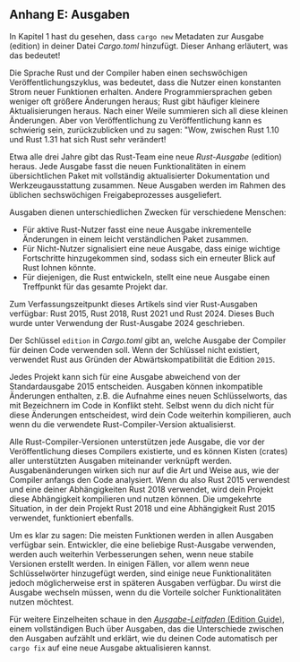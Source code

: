 ## Anhang E: Ausgaben

In Kapitel 1 hast du gesehen, dass `cargo new` Metadaten zur Ausgabe (edition)
in deiner Datei _Cargo.toml_ hinzufügt. Dieser Anhang erläutert, was das
bedeutet!

Die Sprache Rust und der Compiler haben einen sechswöchigen
Veröffentlichungszyklus, was bedeutet, dass die Nutzer einen konstanten Strom
neuer Funktionen erhalten. Andere Programmiersprachen geben weniger oft größere
Änderungen heraus; Rust gibt häufiger kleinere Aktualisierungen heraus. Nach
einer Weile summieren sich all diese kleinen Änderungen. Aber von
Veröffentlichung zu Veröffentlichung kann es schwierig sein, zurückzublicken
und zu sagen: "Wow, zwischen Rust 1.10 und Rust 1.31 hat sich Rust sehr
verändert!

Etwa alle drei Jahre gibt das Rust-Team eine neue _Rust-Ausgabe_ (edition)
heraus. Jede Ausgabe fasst die neuen Funktionalitäten in einem übersichtlichen
Paket mit vollständig aktualisierter Dokumentation und Werkzeugausstattung
zusammen. Neue Ausgaben werden im Rahmen des üblichen sechswöchigen
Freigabeprozesses ausgeliefert.

Ausgaben dienen unterschiedlichen Zwecken für verschiedene Menschen:

- Für aktive Rust-Nutzer fasst eine neue Ausgabe inkrementelle Änderungen in
  einem leicht verständlichen Paket zusammen.
- Für Nicht-Nutzer signalisiert eine neue Ausgabe, dass einige wichtige
  Fortschritte hinzugekommen sind, sodass sich ein erneuter Blick auf Rust
  lohnen könnte.
- Für diejenigen, die Rust entwickeln, stellt eine neue Ausgabe einen
  Treffpunkt für das gesamte Projekt dar.

Zum Verfassungszeitpunkt dieses Artikels sind vier Rust-Ausgaben verfügbar:
Rust 2015, Rust 2018, Rust 2021 und Rust 2024. Dieses Buch wurde unter
Verwendung der Rust-Ausgabe 2024 geschrieben.

Der Schlüssel `edition` in _Cargo.toml_ gibt an, welche Ausgabe der Compiler
für deinen Code verwenden soll. Wenn der Schlüssel nicht existiert, verwendet
Rust aus Gründen der Abwärtskompatibilität die Edition `2015`.

Jedes Projekt kann sich für eine Ausgabe abweichend von der Standardausgabe
2015 entscheiden. Ausgaben können inkompatible Änderungen enthalten, z.B. die
Aufnahme eines neuen Schlüsselworts, das mit Bezeichnern im Code in Konflikt
steht. Selbst wenn du dich nicht für diese Änderungen entscheidest, wird dein
Code weiterhin kompilieren, auch wenn du die verwendete
Rust-Compiler-Version aktualisierst.

Alle Rust-Compiler-Versionen unterstützen jede Ausgabe, die vor der
Veröffentlichung dieses Compilers existierte, und es können Kisten (crates)
aller unterstützten Ausgaben miteinander verknüpft werden. Ausgabenänderungen
wirken sich nur auf die Art und Weise aus, wie der Compiler anfangs den Code
analysiert. Wenn du also Rust 2015 verwendest und eine deiner Abhängigkeiten
Rust 2018 verwendet, wird dein Projekt diese Abhängigkeit kompilieren und
nutzen können. Die umgekehrte Situation, in der dein Projekt Rust 2018
und eine Abhängigkeit Rust 2015 verwendet, funktioniert ebenfalls.

Um es klar zu sagen: Die meisten Funktionen werden in allen Ausgaben verfügbar
sein. Entwickler, die eine beliebige Rust-Ausgabe verwenden, werden auch
weiterhin Verbesserungen sehen, wenn neue stabile Versionen erstellt werden. In
einigen Fällen, vor allem wenn neue Schlüsselwörter hinzugefügt werden, sind
einige neue Funktionalitäten jedoch möglicherweise erst in späteren Ausgaben
verfügbar. Du wirst die Ausgabe wechseln müssen, wenn du die Vorteile solcher
Funktionalitäten nutzen möchtest.

Für weitere Einzelheiten schaue in den [*Ausgabe-Leitfaden* (Edition
Guide)][edition-guide], einem vollständigen Buch über Ausgaben, das die
Unterschiede zwischen den Ausgaben aufzählt und erklärt, wie du deinen Code
automatisch per `cargo fix` auf eine neue Ausgabe aktualisieren kannst.

[edition-guide]: https://doc.rust-lang.org/stable/edition-guide/
